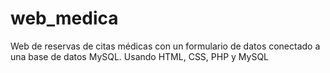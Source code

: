 # web_medica
Web de reservas de citas médicas con un formulario de datos conectado a una base de datos MySQL. Usando HTML, CSS, PHP y MySQL
